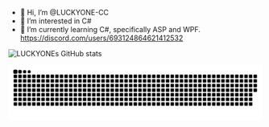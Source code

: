 - 👋 Hi, I’m @LUCKYONE-CC
- 👀 I’m interested in C#
- 🌱 I’m currently learning C#, specifically ASP and WPF.
https://discord.com/users/693124864621412532

![LUCKYONEs GitHub stats](https://github-readme-stats.vercel.app/api?username=luckyone-cc&show_icons=true&theme=radical)

<img src="https://raw.githubusercontent.com/LUCKYONE-CC/LUCKYONE-CC/88a1d37c8a8b1f8fe3d35d33fb4e60776042085b/github-user-contribution_1.svg">


